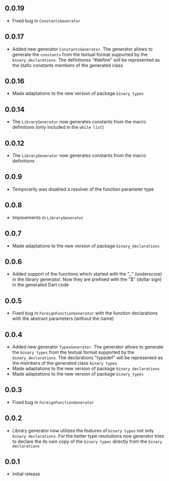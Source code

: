 ## 0.0.19

- Fixed bug in `ConstantsGenerator`

## 0.0.17

- Added new generator `ConstantsGenerator`. The generator allows to generate the `constants` from the textual format supported by the `binary_declarations`. The defintionss "#define" will be represented as the static constants members of the generated class

## 0.0.16

- Made adaptations to the new version of package `binary_types`

## 0.0.14

- The `LibraryGenerator` now generates constants from the macro definitions (only included in the `white list`)

## 0.0.12

- The `LibraryGenerator` now generates constants from the macro definitions   

## 0.0.9

- Temporarily was disabled a resolver of the function parameter type

## 0.0.8

- Impovements in `LibraryGenerator`

## 0.0.7

- Made adaptations to the new version of package `binary_declarations`

## 0.0.6

- Added support of the functions which started with the "_" (underscore) in the library generator. Now they are prefixed with the "$" (dollar sign) in the generated Dart code

## 0.0.5

- Fixed bug in `ForeignFunctionGenerator` with the function declarations with the abstract parameters (without the name)

## 0.0.4

- Added new generator `TypesGenerator`. The generator allows to generate the `binary types` from the textual format supported by the `binary_declarations`. The declarations "typedef" will be represented as the members of the generated class `binary types`
- Made adaptations to the new version of package `binary_declarations`
- Made adaptations to the new version of package `binary_types`

## 0.0.3

- Fixed bug in `ForeignFunctionGenerator`

## 0.0.2

- Library generator now utilizes the features of `binary types` not only `binary declarations`. For the better type resolutions now generator tries to declare the its own copy of the `binary types` directly from the `binary declarations`

## 0.0.1

- Initial release

